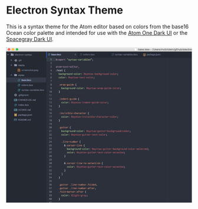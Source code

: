 # Electron Syntax Theme

This is a syntax theme for the Atom editor based on colors from the base16 Ocean color palette and intended for use with the [Atom One Dark UI](https://atom.io/packages/one-dark-ui) or the [Spacegray Dark UI](https://atom.io/packages/spacegray-dark-ui).

![screenshot](./media/screenshot.png)
